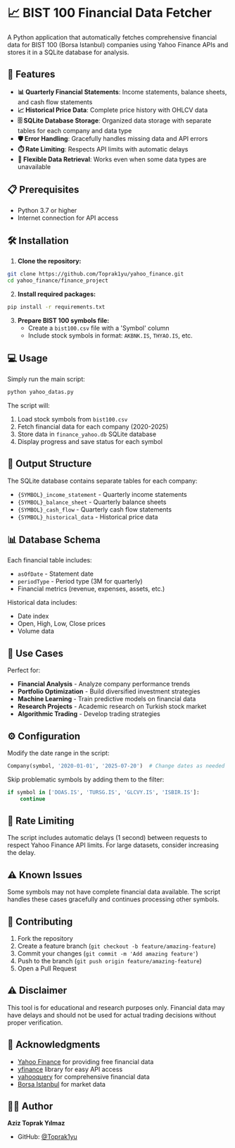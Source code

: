 # 📈 BIST 100 Financial Data Fetcher

A Python application that automatically fetches comprehensive financial data for BIST 100 (Borsa Istanbul) companies using Yahoo Finance APIs and stores it in a SQLite database for analysis.

## 🚀 Features

- **📊 Quarterly Financial Statements**: Income statements, balance sheets, and cash flow statements
- **📈 Historical Price Data**: Complete price history with OHLCV data
- **🗄️ SQLite Database Storage**: Organized data storage with separate tables for each company and data type
- **🛡️ Error Handling**: Gracefully handles missing data and API errors
- **⏱️ Rate Limiting**: Respects API limits with automatic delays
- **🎯 Flexible Data Retrieval**: Works even when some data types are unavailable

## 📋 Prerequisites

- Python 3.7 or higher
- Internet connection for API access

## 🛠️ Installation

1. **Clone the repository:**
```bash
git clone https://github.com/Toprak1yu/yahoo_finance.git
cd yahoo_finance/finance_project
```

2. **Install required packages:**
```bash
pip install -r requirements.txt
```

3. **Prepare BIST 100 symbols file:**
   - Create a `bist100.csv` file with a 'Symbol' column
   - Include stock symbols in format: `AKBNK.IS`, `THYAO.IS`, etc.

## 💻 Usage

Simply run the main script:

```bash
python yahoo_datas.py
```

The script will:
1. Load stock symbols from `bist100.csv`
2. Fetch financial data for each company (2020-2025)
3. Store data in `finance_yahoo.db` SQLite database
4. Display progress and save status for each symbol

## 📁 Output Structure

The SQLite database contains separate tables for each company:
- `{SYMBOL}_income_statement` - Quarterly income statements
- `{SYMBOL}_balance_sheet` - Quarterly balance sheets  
- `{SYMBOL}_cash_flow` - Quarterly cash flow statements
- `{SYMBOL}_historical_data` - Historical price data

## 📊 Database Schema

Each financial table includes:
- `asOfDate` - Statement date
- `periodType` - Period type (3M for quarterly)
- Financial metrics (revenue, expenses, assets, etc.)

Historical data includes:
- Date index
- Open, High, Low, Close prices
- Volume data

## 🎯 Use Cases

Perfect for:
- **Financial Analysis** - Analyze company performance trends
- **Portfolio Optimization** - Build diversified investment strategies  
- **Machine Learning** - Train predictive models on financial data
- **Research Projects** - Academic research on Turkish stock market
- **Algorithmic Trading** - Develop trading strategies

## ⚙️ Configuration

Modify the date range in the script:
```python
Company(symbol, '2020-01-01', '2025-07-20')  # Change dates as needed
```

Skip problematic symbols by adding them to the filter:
```python
if symbol in ['DOAS.IS', 'TURSG.IS', 'GLCVY.IS', 'ISBIR.IS']:
    continue
```

## 🚨 Rate Limiting

The script includes automatic delays (1 second) between requests to respect Yahoo Finance API limits. For large datasets, consider increasing the delay.

## ⚠️ Known Issues

Some symbols may not have complete financial data available. The script handles these cases gracefully and continues processing other symbols.

## 🤝 Contributing

1. Fork the repository
2. Create a feature branch (`git checkout -b feature/amazing-feature`)
3. Commit your changes (`git commit -m 'Add amazing feature'`)
4. Push to the branch (`git push origin feature/amazing-feature`)
5. Open a Pull Request

## ⚠️ Disclaimer

This tool is for educational and research purposes only. Financial data may have delays and should not be used for actual trading decisions without proper verification.

## 🙏 Acknowledgments

- [Yahoo Finance](https://finance.yahoo.com/) for providing free financial data
- [yfinance](https://github.com/ranaroussi/yfinance) library for easy API access
- [yahooquery](https://github.com/dpguthrie/yahooquery) for comprehensive financial data
- [Borsa Istanbul](https://www.borsaistanbul.com/) for market data

## 👨‍💻 Author

**Aziz Toprak Yılmaz**
- GitHub: [@Toprak1yu](https://github.com/Toprak1yu)


